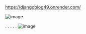 
https://djangoblog49.onrender.com/

![image](https://github.com/user-attachments/assets/35d42681-7cfa-4980-9a4c-417ff0f97484)

.
.
.
.
.
![image](https://github.com/user-attachments/assets/eef615f3-309f-4376-b8e8-be4421a9a45c)


